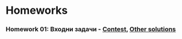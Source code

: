 # Homeworks

### Homework 01: Входни задачи - [Contest](<hhttps://www.hackerrank.com/contests/sda-hw-1/challenges>), [Other solutions](<https://github.com/David-Petrov/sda2021-22/tree/main/Homework_01>)